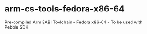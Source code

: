arm-cs-tools-fedora-x86-64
==========================

Pre-compiled Arm EABI Toolchain - Fedora x86-64 - To be used with Pebble SDK
